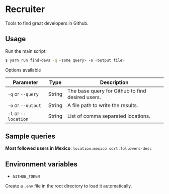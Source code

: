 # Recruiter

Tools to find great developers in Github.

## Usage

Run the main script:

```sh
$ yarn run find-devs -q <some query> -o <output file>
```

Options available

| Parameter | Type | Description |
|-----------|------|-------------|
|`-q` or `--query`|String|The base query for Github to find desired users.|
|`-o` or `--output`|String|A file path to write the results.|
|`-l` or `--location`|String|List of comma separated locations.|

## Sample queries

**Most followed users in Mexico**: `location:mexico sort:followers-desc`

## Environment variables

* `GITHUB_TOKEN`

Create a `.env` file in the root directory to load it automatically.

